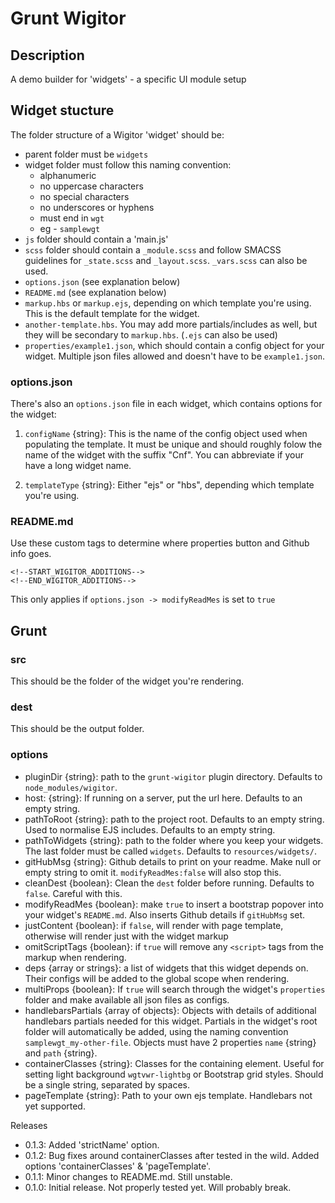 # Grunt Wigitor

## Description
A demo builder for 'widgets' - a specific UI module setup

## Widget stucture
The folder structure of a Wigitor 'widget' should be:
- parent folder must be `widgets`
- widget folder must follow this naming convention: 
  - alphanumeric 
  - no uppercase characters
  - no special characters
  - no underscores or hyphens
  - must end in `wgt`
  - eg - `samplewgt`
- `js` folder should contain a 'main.js'
- `scss` folder should contain a `_module.scss` and follow SMACSS guidelines for `_state.scss` and `_layout.scss`. `_vars.scss` can also be used.
- `options.json` (see explanation below)
- `README.md` (see explanation below)
- `markup.hbs` or `markup.ejs`, depending on which template you're using. This is the default template for the widget.
- `another-template.hbs`. You may add more partials/includes as well, but they will be secondary to `markup.hbs`. (`.ejs` can also be used)
- `properties/example1.json`, which should contain a config object for your widget. Multiple json files allowed and doesn't have to be `example1.json`.

### options.json
There's also an `options.json` file in each widget, which contains options for the widget:

1. `configName` {string}: This is the name of the config object used when populating the template. It must be unique and should roughly folow the name of the widget with the suffix "Cnf". You can abbreviate if your have a long widget name.

2. `templateType` {string}: Either "ejs" or "hbs", depending which template you're using.


### README.md
Use these custom tags to determine where properties button and Github info goes.
```
<!--START_WIGITOR_ADDITIONS-->
<!--END_WIGITOR_ADDITIONS-->
```
This only applies if `options.json -> modifyReadMes` is set to `true`


## Grunt
### src
This should be the folder of the widget you're rendering.

### dest
This should be the output folder.

### options
- pluginDir {string}: path to the `grunt-wigitor` plugin directory. Defaults to `node_modules/wigitor`.
- host: {string}: If running on a server, put the url here. Defaults to an empty string.
- pathToRoot {string}: path to the project root. Defaults to an empty string. Used to normalise EJS includes. Defaults to an empty string.
- pathToWidgets {string}: path to the folder where you keep your widgets. The last folder must be called `widgets`. Defaults to `resources/widgets/`.
- gitHubMsg {string}: Github details to print on your readme. Make null or empty string to omit it. `modifyReadMes:false` will also stop this.
- cleanDest {boolean}: Clean the `dest` folder before running. Defaults to `false`. Careful with this.
- modifyReadMes {boolean}: make `true` to insert a bootstrap popover into your widget's `README.md`. Also inserts Github details if `gitHubMsg` set.
- justContent {boolean}: if `false`, will render with page template, otherwise will render just with the widget markup
- omitScriptTags {boolean}: if `true` will remove any `<script>` tags from the markup when rendering.
- deps {array or strings}: a list of widgets that this widget depends on. Their configs will be added to the global scope when rendering.
- multiProps {boolean}: If `true` will search through the widget's `properties` folder and make available all json files as configs.
- handlebarsPartials {array of objects}: Objects with details of additional handlebars partials needed for this widget. Partials in the widget's root folder will automatically be added, using the naming convention `samplewgt_my-other-file`. Objects must have 2 properties `name` {string} and `path` {string}.
- containerClasses {string}: Classes for the containing element. Useful for setting light background `wgtvwr-lightbg` or Bootstrap grid styles. Should be a single string, separated by spaces.
- pageTemplate {string}: Path to your own ejs template. Handlebars not yet supported.


Releases
- 0.1.3: Added 'strictName' option.
- 0.1.2: Bug fixes around containerClasses after tested in the wild. Added options 'containerClasses' & 'pageTemplate'.
- 0.1.1: Minor changes to README.md. Still unstable.
- 0.1.0: Initial release. Not properly tested yet. Will probably break.